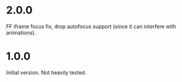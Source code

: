 # 2.0.0
FF iframe focus fix, drop autofocus support (since it can interfere with animations).

# 1.0.0
Initial version. Not heavily tested.